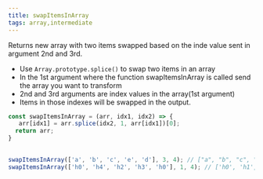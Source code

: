```yaml
---
title: swapItemsInArray
tags: array,intermediate
---
```


Returns new array with two items swapped based on the inde value sent in argument 2nd and 3rd.

- Use `Array.prototype.splice()` to swap two items in an array
- In the 1st argument where the function swapItemsInArray is called send the array you want to transform
- 2nd and 3rd arguments are index values in the array(1st argument)
- Items in those indexes will be swapped in the output.


```js
const swapItemsInArray = (arr, idx1, idx2) => {
   arr[idx1] = arr.splice(idx2, 1, arr[idx1])[0];
  return arr;
}
  
```

```js
swapItemsInArray(['a', 'b', 'c', 'e', 'd'], 3, 4); // ["a", "b", "c", "d", "e"]
swapItemsInArray(['h0', 'h4', 'h2', 'h3', 'h0'], 1, 4); // ['h0', 'h1', 'h2', 'h3', 'h4']
```
